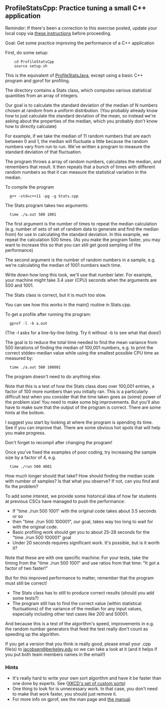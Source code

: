 ## ProfileStatsCpp: Practice tuning a small C++ application

Reminder: If there's been a correction to this exercise posted, update your local copy via [these instructions](https://docs.google.com/document/d/1g3b2e7wf3mWaIZ4U6MkNR5B4fQuO71y6Q341LGs45HQ/edit?usp=sharing) before proceeding.

Goal: Get some practice improving the performance of a C++ application

First, do some setup:

```
    cd ProfileStatsCpp
    source setup.sh
```

This is the equivalent of
<a href="ProfileStatsJava.md">ProfileStatsJava</a>,
except using a basic C++ program and gprof for profiling.

The directory contains a Stats class, which computes various statistical quantities from an array of integers.

Our goal is to calculate the standard deviation of the median of N numbers chosen at random from a uniform distribution.
(You probably already know how to just calculate the standard deviation of the mean, so instead we're asking about the properties of the median, which you probably don't know how to directly calculate)

For example, if we take the median of 11 random numbers that are each between 0 and 1, the median will fluctuate a little because the random numbers vary from run to run.
We've written a program to measure the standard deviation of that fluctuation.

The program throws a array of random numbers, calculates the median,
and remembers that result.
It then repeats that a bunch of times with different random numbers so that it can
measure the statistical variation in the median.

To compile the program

```
  g++ -std=c++11 -pg -g Stats.cpp
```

The Stats program takes two arguments:

```
  time ./a.out 500 1001
```
The first argument is the number of times to repeat the median calculation
(e.g. number of sets of set of random data to generate and find the median from) for use in calculating the standard deviation.
In this example, we repeat the calculation 500 times.
(As you make the program faster, you may want
to increase this so that you can still get good sampling of the performance)

The second argument is the number of random numbers in a sample,
e.g. we're calculating the median of 1001 numbers each time.

Write down how long this took, we'll use that number later. For example,
your machine might take 3.4 user (CPU) seconds when the arguments are 500 and 1001.

The Stats class is correct, but it is much too slow.

You can see how this works in the main() routine in Stats.cpp.

To get a profile after running the program:

```
  gprof -l -b a.out
```

(The -l asks for a line-by-line listing.  Try it without -b to see what that does!)

The goal is to reduce the total time needed to find the mean variance from 500 iterations of finding the median of 100,001 numbers,
e.g. to print the correct stddev-median value while using the smallest possible CPU time as measured by:

```
  time ./a.out 500 100001
```

The program doesn't need to do anything else.

Note that this is a test of how the Stats class does over 100,001 entries, a factor of 100 more numbers than you initially ran.
This is a particularly difficult test when you consider that the time taken goes as (some) power of the problem size!
You need to make some big improvements.  But you'll also have to make sure that the output of the program is correct.
There are some hints at the bottom.

I suggest you start by looking at where the program is spending its time. See if you can
improve that.  There are some obvious hot spots that will help you make progress.

Don't forget to recompil after changing the program!

Once you've fixed the examples of poor coding, try increasing the sample size by a factor of 4, e.g.

```
  time ./run 500 4001
```

How much longer should that take?  How should finding the median scale with number of samples?  Is that what you observe? If not, can you find and fix the problem?

To add some interest, we provide some historical idea of how far students at previous CSCs have
managed to push the performance:

 - If "time ./run 500 1001" with the original code takes about 3.5 seconds or so
 - then "time ./run 500 100001", our goal, takes way too long to wait for with the original code.
 - Basic profiling work should get you to about 25-28 seconds for the "time ./run 500 100001" goal
 - Under 20 seconds requires significant work. It's possible, but is it worth it?

Note that these are with one specific machine: For your tests, take the timing from the "time ./run 500 1001" and use ratios from that time:  "It got a factor of two faster!"

But for this improved performance to matter, remember that the program must still be correct!

 - The Stats class has to still to produce correct results (should you add some tests?)
 - The program still has to find the correct value (within statistical fluctuations)
of the variance of the median for any input values, especially including other test cases like 200 and 50001.

And because this is a test of the algorithm's speed, improvements in e.g. the random number generators that feed the test really don't count as speeding up the algorithm.

If you get a version that you think is really good, please
email your .cpp file(s) to <a href="mailto:jacobsen@berkeley.edu?subject=CSC-ex4">jacobsen@berkeley.edu</a>
so we can take a look at it
(and it helps if you put both team members names in the email!)

### Hints

 - It's really hard to write your own sort algorithm and have it be faster than
one done by experts.
See (<a href="https://xkcd.com/1185/">XKCD's set of custom sorts</a>)
 - One thing to look for is unnecessary work.  In that case, you don't need to make that work faster, you should just remove it.
 - For more info on gprof, see the man page and [the manual](https://sourceware.org/binutils/docs/gprof/).

